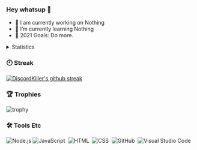 ### Hey whatsup 👋

- 🔨 I am currently working on Nothing
- 🌱 I’m currently learning Nothing
- 🥅 2021 Goals: Do more.

<details>
  <summary>Statistics</summary> 
  <img src="https://github-readme-stats.vercel.app/api/top-langs/?username=DiscordKille&layout=compact&theme=tokyonight" />
  <img src="https://github-readme-stats.vercel.app/api?username=DiscordKille&count_private=true&show_icons=true&theme=tokyonight" />
</details>

### :clock10: Streak
[![DiscordKiller's github streak](https://github-readme-streak-stats.herokuapp.com/?user=DiscordKille&theme=blue-green)](https://github.com/DiscordKille/github-readme-streak-stats)

### 🏆 Trophies
![trophy](https://github-profile-trophy.vercel.app/?username=DiscordKiller&theme=dark)

### 🛠 Tools Etc
![Node.js](https://img.shields.io/badge/-Node.js-000?&logo=node.js)
![JavaScript](https://img.shields.io/badge/-JavaScript-05122A?style=flat&logo=javascript)&nbsp;
![HTML](https://img.shields.io/badge/-HTML-05122A?style=flat&logo=HTML5)&nbsp;
![CSS](https://img.shields.io/badge/-CSS-05122A?style=flat&logo=CSS3&logoColor=1572B6)&nbsp;
![GitHub](https://img.shields.io/badge/-GitHub-05122A?style=flat&logo=github)&nbsp;
![Visual Studio Code](https://img.shields.io/badge/-Visual%20Studio%20Code-05122A?style=flat&logo=visual-studio-code&logoColor=007ACC)&nbsp;
